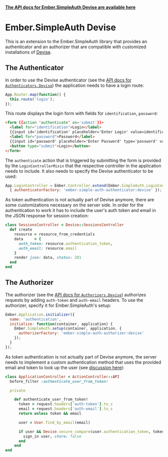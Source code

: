 __[The API docs for Ember.SimpleAuth Devise are available here](http://ember-simple-auth.simplabs.com/ember-simple-auth-devise-api-docs.html)__

# Ember.SimpleAuth Devise

This is an extension to the Ember.SimpleAuth library that provides an
authenticator and an authorizer that are compatible with customized
installations of [Devise](https://github.com/plataformatec/devise).

## The Authenticator

In order to use the Devise authenticator (see the
[API docs for `Authenticators.Devise`](http://ember-simple-auth.simplabs.com/ember-simple-auth-devise-api-docs.html#Ember-SimpleAuth-Authenticators-Devise))
the application needs to have a login route:

```js
App.Router.map(function() {
  this.route('login');
});
```

This route displays the login form with fields for `identification`,
`password`:

```html
<form {{action 'authenticate' on='submit'}}>
  <label for="identification">Login</label>
  {{input id='identification' placeholder='Enter Login' value=identification}}
  <label for="password">Password</label>
  {{input id='password' placeholder='Enter Password' type='password' value=password}}
  <button type="submit">Login</button>
</form>
```

The `authenticate` action that is triggered by submitting the form is provided
by the `LoginControllerMixin` that the respective controller in the application
needs to include. It also needs to specify the Devise authenticator to be used:

```js
App.LoginController = Ember.Controller.extend(Ember.SimpleAuth.LoginControllerMixin,
  { authenticatorFactory: 'ember-simple-auth-authenticator:devise' });
```

As token authentication is not actually part of Devise anymore, there are some
customizations necessary on the server side. In order for the authentication to
work it has to include the user's auth token and email in the JSON response for
session creation:

```ruby
class SessionsController < Devise::SessionsController
  def create
    resource = resource_from_credentials
    data     = {
      auth_token: resource.authentication_token,
      auth_email: resource.email
    }
    render json: data, status: 201
  end
end
```

## The Authorizer

The authorizer (see the
[API docs for `Authorizers.Devise`](http://ember-simple-auth.simplabs.com/ember-simple-auth-devise-api-docs.html#Ember-SimpleAuth-Authorizers-Devise))
authorizes requests by adding `auth-token` and `auth-email` headers. To use the
authorizer, specify it for Ember.SimpleAuth's setup:

```js
Ember.Application.initializer({
  name: 'authentication',
  initialize: function(container, application) {
    Ember.SimpleAuth.setup(container, application, {
      authorizerFactory: 'ember-simple-auth-authorizer:devise'
    });
  }
});
```

As token authentication is not actually part of Devise anymore, the server
needs to implement a custom authentication method that uses the provided email
and token to look up the user (see
[discussion here](https://gist.github.com/josevalim/fb706b1e933ef01e4fb6)):

```ruby
class ApplicationController < ActionController::API
  before_filter :authenticate_user_from_token!

  private

    def authenticate_user_from_token!
      token = request.headers['auth-token'].to_s
      email = request.headers['auth-email'].to_s
      return unless token && email

      user = User.find_by_email(email)

      if user && Devise.secure_compare(user.authentication_token, token)
        sign_in user, store: false
      end
    end
end
```
